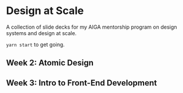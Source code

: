 # Design at Scale

A collection of slide decks for my AIGA mentorship program on design systems and design at scale.

`yarn start` to get going.

## Week 2: Atomic Design

## Week 3: Intro to Front-End Development

